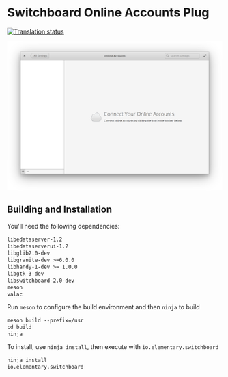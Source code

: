 # Switchboard Online Accounts Plug
[![Translation status](https://l10n.elementary.io/widgets/switchboard/-/switchboard-plug-onlineaccounts/svg-badge.svg)](https://l10n.elementary.io/engage/switchboard/?utm_source=widget)

![screenshot](data/screenshot.png?raw=true)

## Building and Installation

You'll need the following dependencies:

    libedataserver-1.2
    libedataserverui-1.2
    libglib2.0-dev
    libgranite-dev >=6.0.0
    libhandy-1-dev >= 1.0.0
    libgtk-3-dev
    libswitchboard-2.0-dev
    meson
    valac

Run `meson` to configure the build environment and then `ninja` to build

    meson build --prefix=/usr
    cd build
    ninja

To install, use `ninja install`, then execute with `io.elementary.switchboard`

    ninja install
    io.elementary.switchboard
